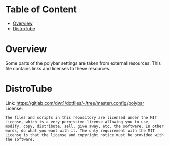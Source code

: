 # Table of Content
- [Overview](#overview)
- [DistroTube](#distrotube)

# Overview
Some parts of the polybar settings are taken from external resources. This file
contains links and licenses to these resources.

# DistroTube
Link: https://gitlab.com/dwt1/dotfiles/-/tree/master/.config/polybar  
License:
```
The files and scripts in this repository are licensed under the MIT License, which is a very permissive license allowing you to use, modify, copy, distribute, sell, give away, etc. the software. In other words, do what you want with it. The only requirement with the MIT License is that the license and copyright notice must be provided with the software.
```